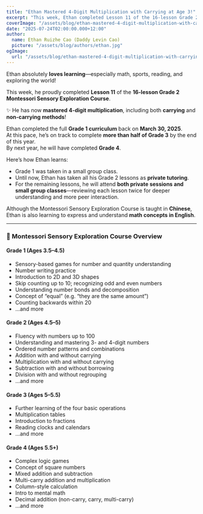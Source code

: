 ```yaml
---
title: "Ethan Mastered 4-Digit Multiplication with Carrying at Age 3!"
excerpt: "This week, Ethan completed Lesson 11 of the 16-lesson Grade 2 Montessori Sensory Exploration Course."
coverImage: "/assets/blog/ethan-mastered-4-digit-multiplication-with-carrying-at-age-3/cover.jpg"
date: "2025-07-24T02:00:00.000+12:00"
author:
  name: Ethan Ruizhe Cao (Daddy Levin Cao)
  picture: "/assets/blog/authors/ethan.jpg"
ogImage:
  url: "/assets/blog/ethan-mastered-4-digit-multiplication-with-carrying-at-age-3/cover.jpg"
---
```


Ethan absolutely **loves learning**—especially math, sports, reading, and exploring the world!

This week, he proudly completed **Lesson 11** of the **16-lesson Grade 2 Montessori Sensory Exploration Course**.

✨ He has now **mastered 4-digit multiplication**, including both **carrying** and **non-carrying methods**!

Ethan completed the full **Grade 1 curriculum** back on **March 30, 2025**.  
At this pace, he’s on track to complete **more than half of Grade 3** by the end of this year.  
By next year, he will have completed **Grade 4**.

Here’s how Ethan learns:
- Grade 1 was taken in a small group class.
- Until now, Ethan has taken all his Grade 2 lessons as **private tutoring**.
- For the remaining lessons, he will attend **both private sessions and small group classes**—reviewing each lesson twice for deeper understanding and more peer interaction.

Although the Montessori Sensory Exploration Course is taught in **Chinese**, Ethan is also learning to express and understand **math concepts in English**.

---

### 🌱 Montessori Sensory Exploration Course Overview

#### Grade 1 (Ages 3.5–4.5)
- Sensory-based games for number and quantity understanding
- Number writing practice
- Introduction to 2D and 3D shapes
- Skip counting up to 10; recognizing odd and even numbers
- Understanding number bonds and decomposition
- Concept of “equal” (e.g. “they are the same amount”)
- Counting backwards within 20
- …and more

#### Grade 2 (Ages 4.5–5)
- Fluency with numbers up to 100
- Understanding and mastering 3- and 4-digit numbers
- Ordered number patterns and combinations
- Addition with and without carrying
- Multiplication with and without carrying
- Subtraction with and without borrowing
- Division with and without regrouping
- …and more

#### Grade 3 (Ages 5–5.5)
- Further learning of the four basic operations
- Multiplication tables
- Introduction to fractions
- Reading clocks and calendars
- …and more

#### Grade 4 (Ages 5.5+)
- Complex logic games
- Concept of square numbers
- Mixed addition and subtraction
- Multi-carry addition and multiplication
- Column-style calculation
- Intro to mental math
- Decimal addition (non-carry, carry, multi-carry)
- …and more